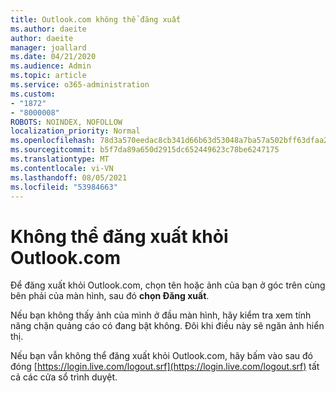 ```yaml
---
title: Outlook.com không thể đăng xuất
ms.author: daeite
author: daeite
manager: joallard
ms.date: 04/21/2020
ms.audience: Admin
ms.topic: article
ms.service: o365-administration
ms.custom:
- "1872"
- "8000008"
ROBOTS: NOINDEX, NOFOLLOW
localization_priority: Normal
ms.openlocfilehash: 78d3a570eedac8cb341d66b63d53048a7ba57a502bff63dfaa2148e087390289
ms.sourcegitcommit: b5f7da89a650d2915dc652449623c78be6247175
ms.translationtype: MT
ms.contentlocale: vi-VN
ms.lasthandoff: 08/05/2021
ms.locfileid: "53984663"
---
```

# <a name="unable-to-sign-out-of-outlookcom"></a>Không thể đăng xuất khỏi Outlook.com

Để đăng xuất khỏi Outlook.com, chọn tên hoặc ảnh của bạn ở góc trên cùng bên phải của màn hình, sau đó **chọn Đăng xuất**.

Nếu bạn không thấy ảnh của mình ở đầu màn hình, hãy kiểm tra xem tính năng chặn quảng cáo có đang bật không. Đôi khi điều này sẽ ngăn ảnh hiển thị.

Nếu bạn vẫn không thể đăng xuất khỏi Outlook.com, hãy bấm vào sau đó đóng [https://login.live.com/logout.srf](https://login.live.com/logout.srf) tất cả các cửa sổ trình duyệt.